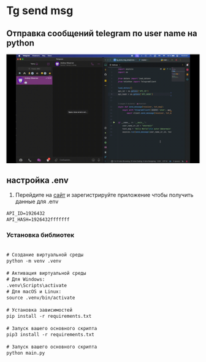 # Tg send msg
## Отправка сообщений telegram по user name на python
<img alt="demo.gif" src="demo.gif" width="512"/>

## настройка .env
1. Перейдите на [сайт](https://my.telegram.org/auth) и зарегистрируйте приложение чтобы получить данные для .env

```text
API_ID=1926432
API_HASH=1926432fffffff
```

### Установка библиотек  
```shell

# Создание виртуальной среды
python -m venv .venv

# Активация виртуальной среды
# Для Windows:
.venv\Scripts\activate
# Для macOS и Linux:
source .venv/bin/activate

# Установка зависимостей
pip install -r requirements.txt

# Запуск вашего основного скрипта
pip3 install -r requirements.txt 

# Запуск вашего основного скрипта
python main.py
```
